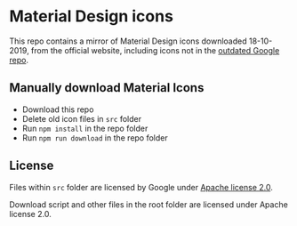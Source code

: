 # Material Design icons

This repo contains a mirror of Material Design icons downloaded 18-10-2019, from the official website, including icons not in the [outdated Google repo](https://github.com/google/material-design-icons).

## Manually download Material Icons

- Download this repo
- Delete old icon files in `src` folder
- Run `npm install` in the repo folder
- Run `npm run download` in the repo folder

## License

Files within `src` folder are licensed by Google under [Apache license 2.0](https://web.archive.org/web/20191026082418/https://material.io/resources/icons/?style=baseline).

Download script and other files in the root folder are licensed under Apache license 2.0.
